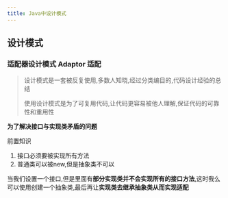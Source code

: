 ```yaml
---
title: Java中设计模式
---
```


## 设计模式

### 适配器设计模式   Adaptor 适配

> 设计模式是一套被反复使用,多数人知晓,经过分类编目的,代码设计经验的总结
>
> 使用设计模式是为了可复用代码,让代码更容易被他人理解,保证代码的可靠性和重用性

**为了解决接口与实现类矛盾的问题**

前置知识

1. 接口必须要被实现所有方法
2. 普通类可以被new,但是抽象类不可以

当我们设置一个接口,但是里面有**部分实现类并不会实现所有的接口方法**,这时我么可以使用创建一个抽象类,最后再让**实现类去继承抽象类从而实现适配**

